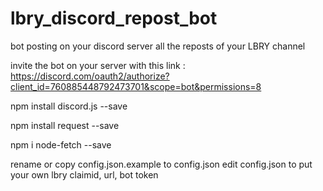 # lbry_discord_repost_bot
bot posting on your discord server all the reposts of your LBRY channel

invite the bot on your server with this link  :
https://discord.com/oauth2/authorize?client_id=760885448792473701&scope=bot&permissions=8

  npm install discord.js --save

  npm install request --save

  npm i node-fetch --save

rename or copy config.json.example to config.json
edit config.json to put your own lbry claimid, url, bot token 


